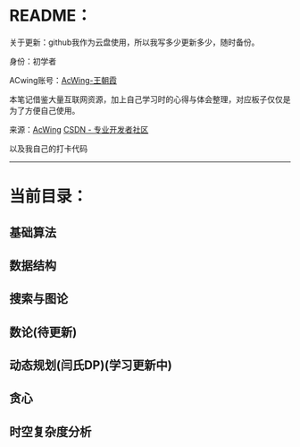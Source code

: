 # README：

关于更新：github我作为云盘使用，所以我写多少更新多少，随时备份。

身份：初学者

ACwing账号：[AcWing-王朝霞](https://www.acwing.com/user/myspace/index/222879/)

本笔记借鉴大量互联网资源，加上自己学习时的心得与体会整理，对应板子仅仅是为了方便自己使用。

来源：[AcWing](https://www.acwing.com/)   [CSDN - 专业开发者社区](https://www.csdn.net/) 

以及我自己的打卡代码

------

# 当前目录：

## 基础算法

## 数据结构

## 搜索与图论

## 数论(待更新)

## 动态规划(闫氏DP)(学习更新中)

## 贪心

## 时空复杂度分析



